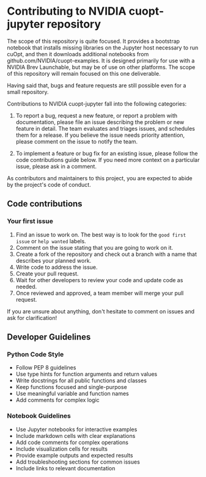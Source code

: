 # Contributing to NVIDIA cuopt-jupyter repository

The scope of this repository is quite focused. It provides a bootstrap notebook that installs missing libraries on the Jupyter host necessary to run cuOpt, and then it downloads additional notebooks from github.com/NVIDIA/cuopt-examples.
It is designed primarily for use with a NVIDIA Brev Launchable, but may be of use on other platforms.  The scope of this repository will remain focused on this one deliverable.

Having said that, bugs and feature requests are still possible even for a small repository.

Contributions to NVIDIA cuopt-jupyter fall into the following categories:

1. To report a bug, request a new feature, or report a problem with documentation, please file an issue describing the problem or new feature in detail. The team evaluates and triages issues, and schedules them for a release. If you believe the issue needs priority attention, please comment on the issue to notify the team.

2. To implement a feature or bug fix for an existing issue, please follow the code contributions guide below. If you need more context on a particular issue, please ask in a comment.

As contributors and maintainers to this project, you are expected to abide by the project's code of conduct.

## Code contributions

### Your first issue

1. Find an issue to work on. The best way is to look for the `good first issue` or `help wanted` labels.
2. Comment on the issue stating that you are going to work on it.
3. Create a fork of the repository and check out a branch with a name that describes your planned work.
4. Write code to address the issue.
5. Create your pull request.
6. Wait for other developers to review your code and update code as needed.
7. Once reviewed and approved, a team member will merge your pull request.

If you are unsure about anything, don't hesitate to comment on issues and ask for clarification!

## Developer Guidelines

### Python Code Style

- Follow PEP 8 guidelines
- Use type hints for function arguments and return values
- Write docstrings for all public functions and classes
- Keep functions focused and single-purpose
- Use meaningful variable and function names
- Add comments for complex logic

### Notebook Guidelines

- Use Jupyter notebooks for interactive examples
- Include markdown cells with clear explanations
- Add code comments for complex operations
- Include visualization cells for results
- Provide example outputs and expected results
- Add troubleshooting sections for common issues
- Include links to relevant documentation

